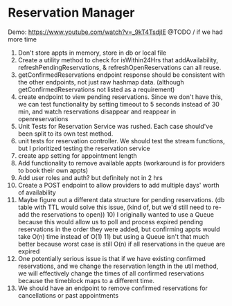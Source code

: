 # Reservation Manager
Demo: https://www.youtube.com/watch?v=_9kT4TsdjIE
@TODO / if we had more time
1) Don't store appts in memory, store in db or local file
2) Create a utility method to check for isWithin24Hrs that addAvailability, refreshPendingReservations, & refreshOpenReservations can all reuse.
2) getConfirmedReservations endpoint response should be consistent with the other endpoints, not just raw hashmap data. (although getConfirmedReservations not listed as a requirement)
3) create endpoint to view pending reservations.  Since we don't have this, we can test functionality by setting timeout to 5 seconds instead of 30 min, and watch reservations disappear and reappear in openreservations
4) Unit Tests for Reservation Service was rushed.  Each case should've been split to its own test method.
4) unit tests for reservation controller.  We should test the stream functions, but I prioritized testing the reservation service
5) create app setting for appointment length
6) Add functionality to remove available appts (workaround is for providers to book their own appts)
7) Add user roles and auth? but definitely not in 2 hrs
8) Create a POST endpoint to allow providers to add multiple days' worth of availability
9) Maybe figure out a different data structure for pending reservations. (db table with TTL would solve this issue, (kind of, but we'd still need to re-add the reservations to open))
   10) I originally wanted to use a Queue because this would allow us to poll and process expired pending reservations in the order they were added, but confirming appts would take O(n) time instead of O(1)
   11) but using a Queue isn't that much better because worst case is still O(n) if all reservations in the queue are expired
12) One potentially serious issue is that if we have existing confirmed reservations, and we change the reservation length in the util method, we will effectively change the times of all confirmed reservations because the timeblock maps to a different time.
13) We should have an endpoint to remove confirmed reservations for cancellations or past appointments
